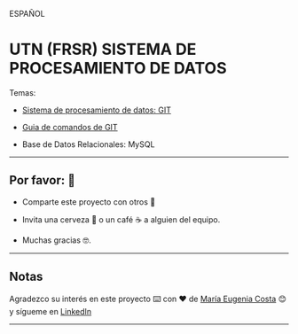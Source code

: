 ESPAÑOL

# UTN (FRSR) SISTEMA DE PROCESAMIENTO DE DATOS

Temas:

- [Sistema de procesamiento de datos: GIT](https://github.com/eugenia1984/UTN-FRSR-SISTEMA-DE-PROCESAMIENTO-DE-DATOS/tree/main/01_sistema_de_procesamiento_de_datos_git)

- [Guia de comandos de GIT](https://github.com/eugenia1984/UTN-FRSR-SISTEMA-DE-PROCESAMIENTO-DE-DATOS/blob/main/guia_de_comandos_git.pdf)

- Base de Datos Relacionales: MySQL



---

## Por favor: 🎁

* Comparte este proyecto con otros 📢

* Invita una cerveza 🍺 o un café ☕ a alguien del equipo.

* Muchas gracias 🤓.

---

## Notas

Agradezco su interés en este proyecto ⌨️ con ❤️ de [María Eugenia Costa](https://github.com/eugenia1984) 😊 y sígueme en [LinkedIn](http://www.linkedin.com/in/maríaeugeniacosta)

---